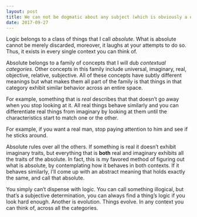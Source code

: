 ```yaml
---
layout: post
title: We can not be dogmatic about any subject (which is obviously a dogma). My question is: is it possible, through logic to prove that in essence and in reality there is no logic?
date: 2017-09-27
---
```


<p>Logic belongs to a class of things that I call <i>absolute</i>. What is absolute cannot be merely discarded, moreover, it laughs at your attempts to do so. Thus, it exists in every single context you can think of.</p><p>Absolute belongs to a family of concepts that I will dub <i>contextual categories</i>. Other concepts in this family include universal, imaginary, real, objective, relative, subjective. All of these concepts have subtly different meanings but what makes them all part of the family is that things in that category exhibit similar behavior across an entire space.</p><p>For example, something that is <i>real</i> describes that that doesn’t go away when you stop looking at it. All real things behave similarly and you can differentiate real things from imaginary by looking at them until the characteristics start to match one or the other.</p><p>For example, if you want a real man, stop paying attention to him and see if he sticks around.</p><p>Absolute rules over all the others. If something is real it doesn’t exhibit imaginary traits, but everything that is <b>both</b> real and imaginary exhibits all the traits of the absolute. In fact, this is my favored method of figuring out what is absolute, by contemplating how it behaves in both contexts. If it behaves similarly, I’ll come up with an abstract meaning that holds exactly the same, and call that absolute.</p><p>You simply can’t dispense with logic. You can call something illogical, but that’s a subjective determination, you can always find a thing’s logic if you look hard enough. Another is evolution. Things evolve. In any context you can think of, across all the categories.</p>
